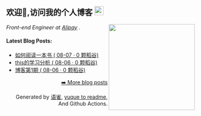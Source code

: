 <h2>欢迎👏,访问我的个人博客  <img src="https://github.githubassets.com/images/mona-whisper.gif" height="24" /></h2>
<img align='right' src="https://media.giphy.com/media/836HiJc7pgzy8iNXCn/giphy.gif" width="230" />
<p><em>Front-end Engineer at <a href="https://www.alipay.com/">Alipay</a> . </em>

<h4> Latest Blog Posts: </h4>

  - [如何阅读一本书 ( 08-07 · 0 颗稻谷)](https://yuque.com/luowen-m5zdx/kgrxbs/xuhlxy)
  - [this的学习分析 ( 08-06 · 0 颗稻谷)](https://yuque.com/luowen-m5zdx/kgrxbs/ohpze0)
  - [博客第1期 ( 08-06 · 0 颗稻谷)](https://yuque.com/luowen-m5zdx/kgrxbs/ny150b)


<p align="right"><a href="https://www.yuque.com/luowen-m5zdx/kgrxbs">➡️ More blog posts</a></p>
<p align="right">
  Generated by
  <a href="https://www.yuque.com">语雀</a>,
  <a href="https://github.com/marketplace/actions/yuque-to-readme">yuque to readme</a>,
  And Github Actions.
</p>
